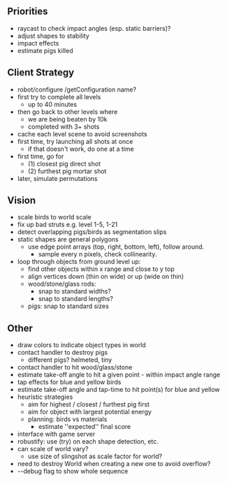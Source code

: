 
## Priorities ##

* raycast to check impact angles (esp. static barriers)?
* adjust shapes to stability
* impact effects
* estimate pigs killed

## Client Strategy ##
* robot/configure /getConfiguration name?
* first try to complete all levels
  * up to 40 minutes
* then go back to other levels where
  * we are being beaten by 10k
  * completed with 3+ shots
* cache each level scene to avoid screenshots
* first time, try launching all shots at once
  * if that doesn't work, do one at a time
* first time, go for
  * (1) closest pig direct shot
  * (2) furthest pig mortar shot
* later, simulate permutations


## Vision ##

* scale birds to world scale
* fix up bad struts e.g. level 1-5, 1-21
* detect overlapping pigs/birds as segmentation slips
* static shapes are general polygons
  * use edge point arrays (top, right, bottom, left), follow around.
    * sample every n pixels, check collinearity.
* loop through objects from ground level up:
  * find other objects within x range and close to y top
  * align vertices down (thin on wide) or up (wide on thin)
  * wood/stone/glass rods:
    * snap to standard widths?
    * snap to standard lengths?
  * pigs: snap to standard sizes

## Other ##

* draw colors to indicate object types in world
* contact handler to destroy pigs
  * different pigs? helmeted, tiny
* contact handler to hit wood/glass/stone
* estimate take-off angle to hit a given point - within impact angle range
* tap effects for blue and yellow birds
* estimate take-off angle and tap-time to hit point(s) for blue and yellow
* heuristic strategies
  * aim for highest / closest / furthest pig first
  * aim for object with largest potential energy
  * planning: birds vs materials
    * estimate ''expected'' final score
* interface with game server
* robustify: use (try) on each shape detection, etc.
* can scale of world vary?
  * use size of slingshot as scale factor for world?
* need to destroy World when creating a new one to avoid overflow?
* --debug flag to show whole sequence
